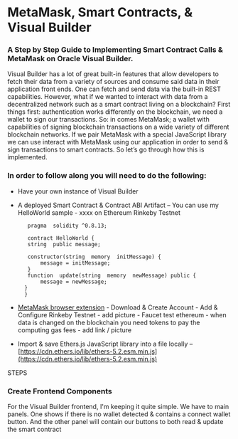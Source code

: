 # MetaMask, Smart Contracts, & Visual Builder

### A Step by Step Guide to Implementing Smart Contract Calls & MetaMask on Oracle Visual Builder.

Visual Builder has a lot of great built-in features that allow developers to fetch their data from a variety of sources and consume said data in their application front ends. One can fetch and send data via the built-in REST capabilities. However, what if we wanted to interact with data from a decentralized network such as a smart contract living on a blockchain? First things first: authentication works differently on the blockchain, we need a wallet to sign our transactions. So: in comes MetaMask; a wallet with capabilities of signing blockchain transactions on a wide variety of different blockchain networks. If we pair MetaMask with a special JavaScript library we can use interact with MetaMask using our application in order to send & sign transactions to smart contracts. So let’s go through how this is implemented.

### In order to follow along you will need to do the following:

- Have your own instance of Visual Builder

- A deployed Smart Contract & Contract ABI Artifact – You can use my HelloWorld sample - xxxx on Ethereum Rinkeby Testnet

		 pragma  solidity ^0.8.13;
	
		 contract HelloWorld { 
		 string  public message;

		 constructor(string  memory  initMessage) {
			 message = initMessage;
		 }
		 function  update(string  memory  newMessage) public {
			 message = newMessage;
		}
		}

- [MetaMask browser extension](https://metamask.io/download/)
		 - Download & Create Account 
		 - Add & Configure Rinkeby Testnet - add picture
		 - Faucet test ethereum - when data is changed on the blockchain you need tokens to pay the computing gas fees - add link / picture

- Import & save Ethers.js JavaScript library into a file locally – [https://cdn.ethers.io/lib/ethers-5.2.esm.min.js](https://cdn.ethers.io/lib/ethers-5.2.esm.min.js)

STEPS

### Create Frontend Components
 For the Visual Builder frontend, I'm keeping it quite simple. We have to main panels. One shows if there is no wallet detected & contains a connect wallet button. And the other panel will contain our buttons to both read & update the smart contract 
